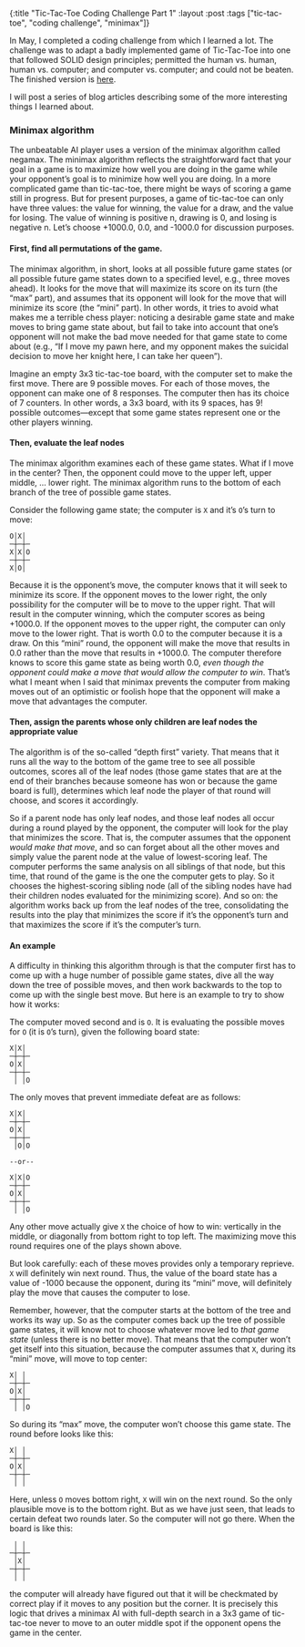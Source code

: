 {:title "Tic-Tac-Toe Coding Challenge Part 1"
 :layout :post
 :tags ["tic-tac-toe", "coding challenge", "minimax"]}
 
In May, I completed a coding challenge from which I learned a lot. The
challenge was to adapt a badly implemented game of Tic-Tac-Toe into one
that followed SOLID design principles; permitted the human vs. human,
human vs. computer; and computer vs. computer; and could not be beaten.
The finished version is
[here](https://github.com/Ethan826/tic-tac-toe_coding_challenge).

I will post a series of blog articles describing some of the more
interesting things I learned about.

### Minimax algorithm

The unbeatable AI player uses a version of the minimax algorithm called
negamax. The minimax algorithm reflects the straightforward fact that
your goal in a game is to maximize how well you are doing in the game
while your opponent’s goal is to minimize how well you are doing. In a
more complicated game than tic-tac-toe, there might be ways of scoring a
game still in progress. But for present purposes, a game of tic-tac-toe
can only have three values: the value for winning, the value for a draw,
and the value for losing. The value of winning is positive n, drawing is
0, and losing is negative n. Let’s choose +1000.0, 0.0, and -1000.0 for
discussion purposes.

#### First, find all permutations of the game.

The minimax algorithm, in short, looks at all possible future game
states (or all possible future game states down to a specified level,
e.g., three moves ahead). It looks for the move that will maximize its
score on its turn (the “max” part), and assumes that its opponent will
look for the move that will minimize its score (the “mini” part). In
other words, it tries to avoid what makes me a terrible chess player:
noticing a desirable game state and make moves to bring game state
about, but fail to take into account that one’s opponent will not make
the bad move needed for that game state to come about (e.g., “If I move
my pawn here, and my opponent makes the suicidal decision to move her
knight here, I can take her queen”).

Imagine an empty 3x3 tic-tac-toe board, with the computer set to make
the first move. There are 9 possible moves. For each of those moves, the
opponent can make one of 8 responses. The computer then has its choice
of 7 counters. In other words, a 3x3 board, with its 9 spaces, has 9!
possible outcomes—except that some game states represent one or the
other players winning.

#### Then, evaluate the leaf nodes

The minimax algorithm examines each of these game states. What if I move
in the center? Then, the opponent could move to the upper left, upper
middle, … lower right. The minimax algorithm runs to the bottom of each
branch of the tree of possible game states.

Consider the following game state; the computer is `X` and it’s `O`’s
turn to move:

    O│X│
    ─┼─┼─
    X│X│O
    ─┼─┼─
    X│O│

Because it is the opponent’s move, the computer knows that it will seek
to minimize its score. If the opponent moves to the lower right, the
only possibility for the computer will be to move to the upper right.
That will result in the computer winning, which the computer scores as
being +1000.0. If the opponent moves to the upper right, the computer
can only move to the lower right. That is worth 0.0 to the computer
because it is a draw. On this “mini” round, the opponent will make the
move that results in 0.0 rather than the move that results in +1000.0.
The computer therefore knows to score this game state as being worth
0.0, *even though the opponent could make a move that would allow the
computer to win*. That’s what I meant when I said that minimax prevents
the computer from making moves out of an optimistic or foolish hope that
the opponent will make a move that advantages the computer.

#### Then, assign the parents whose only children are leaf nodes the appropriate value

The algorithm is of the so-called “depth first” variety. That means that
it runs all the way to the bottom of the game tree to see all possible
outcomes, scores all of the leaf nodes (those game states that are at
the end of their branches because someone has won or because the game
board is full), determines which leaf node the player of that round will
choose, and scores it accordingly.

So if a parent node has only leaf nodes, and those leaf nodes all occur
during a round played by the opponent, the computer will look for the
play that minimizes the score. That is, the computer assumes that the
opponent *would make that move*, and so can forget about all the other
moves and simply value the parent node at the value of lowest-scoring
leaf. The computer performs the same analysis on all siblings of that
node, but this time, that round of the game is the one the computer gets
to play. So it chooses the highest-scoring sibling node (all of the
sibling nodes have had their children nodes evaluated for the minimizing
score). And so on: the algorithm works back up from the leaf nodes of
the tree, consolidating the results into the play that minimizes the
score if it’s the opponent’s turn and that maximizes the score if it’s
the computer’s turn.

#### An example

A difficulty in thinking this algorithm through is that the computer
first has to come up with a huge number of possible game states, dive
all the way down the tree of possible moves, and then work backwards to
the top to come up with the single best move. But here is an example to
try to show how it works:

The computer moved second and is `O`. It is evaluating the possible
moves for `O` (it is `O`’s turn), given the following board state:

    X│X│
    ─┼─┼─
    O│X│
    ─┼─┼─
     │ │O

The only moves that prevent immediate defeat are as follows: 

    X│X│
    ─┼─┼─
    O│X│
    ─┼─┼─
     │O│O
    
    --or--
    
    X│X│O
    ─┼─┼─
    O│X│
    ─┼─┼─
     │ │O

Any other move actually give `X` the choice of how to win: vertically in the
middle, or diagonally from bottom right to top left. The maximizing move this
round requires one of the plays shown above.

But look carefully: each of these moves provides only a temporary reprieve. `X`
will definitely win next round. Thus, the value of the board state has a value
of -1000 because the opponent, during its “mini” move, will definitely play the
move that causes the computer to lose. 

Remember, however, that the computer starts at the bottom of the tree and works
its way up. So as the computer comes back up the tree of possible game states,
it will know not to choose whatever move led to _that game state_ (unless there
is no better move). That means that the computer won’t get itself into this
situation, because the computer assumes that `X`, during its “mini” move, will
move to top center:

    X│ │
    ─┼─┼─
    O│X│
    ─┼─┼─
     │ │O

So during its “max” move, the computer won’t choose this game state. The
round before looks like this:

    X│ │
    ─┼─┼─
    O│X│
    ─┼─┼─
     │ │ 

Here, unless `O` moves bottom right, `X` will win on the next round. So
the only plausible move is to the bottom right. But as we have just
seen, that leads to certain defeat two rounds later. So the computer
will not go there. When the board is like this:

     │ │
    ─┼─┼─
     │X│
    ─┼─┼─
     │ │ 

the computer will already have figured out that it will be checkmated by correct
play if it moves to any position but the corner. It is precisely this logic that
drives a minimax AI with full-depth search in a 3x3 game of tic-tac-toe never to
move to an outer middle spot if the opponent opens the game in the center.
